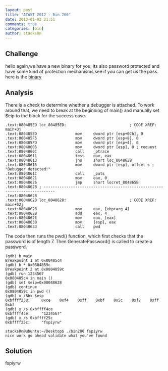 ```yaml
---
layout: post
title: "ATAST 2012 - Bin 200"
date: 2013-01-02 21:51
comments: true
categories: [bin]
author: stacks0n
---
```

## Challenge
hello again,we have a new binary for you, its also password protected and have some kind of protection mechanisms,see if you can get us the pass. here is the [binary](http://ctf.atast-competition.com/ctf/downloads/bin200.zip)

## Analysis
There is a check to determine whether a debugger is attached. To work around that, we need to break at the beginning of main() and manually set $eip to the block for the success case.
```
.text:080485ED loc_80485ED:                            ; CODE XREF: main+Dj
.text:080485ED                 mov     dword ptr [esp+0Ch], 0
.text:080485F5                 mov     dword ptr [esp+8], 0
.text:080485FD                 mov     dword ptr [esp+4], 0
.text:08048605                 mov     dword ptr [esp], 0 ; request
.text:0804860C                 call    _ptrace
.text:08048611                 test    eax, eax
.text:08048613                 jns     short loc_8048628
.text:08048615                 mov     dword ptr [esp], offset s ; "Debugger detected!"
.text:0804861C                 call    _puts
.text:08048621                 mov     eax, 0
.text:08048626                 jmp     short locret_804865B
.text:08048628 ; ---------------------------------------------------------------------------
.text:08048628
.text:08048628 loc_8048628:                            ; CODE XREF: main+52j
.text:08048628                 mov     eax, [ebp+arg_4]
.text:0804862B                 add     eax, 4
.text:0804862E                 mov     eax, [eax]
.text:08048630                 mov     [esp], eax
.text:08048633                 call    pwd
```

The code then runs the pwd() function, which first checks that the password is of length 7. Then GeneratePassword() is called to create a password.
```
(gdb) b main
Breakpoint 1 at 0x80485c4
(gdb) b * 0x0804859c
Breakpoint 2 at 0x0804859c
(gdb) run 1234567
0x080485c4 in main ()
(gdb) set $eip=0x08048628
(gdb) continue
0x0804859c in pwd ()
(gdb) x /8bx $esp
0xbffff238:     0xce    0xf4    0xff    0xbf    0x5c    0xf2    0xff    0xbf
(gdb) x /s 0xbffff4ce
0xbffff4ce:     "1234567"
(gdb) x /s 0xbffff25c
0xbffff25c:     "fspiyrw"
```

```
stacks0n@ubuntu:~/Desktop$ ./bin200 fspiyrw
nice work go ahead validate what you've found
```

## Solution
fspiyrw
